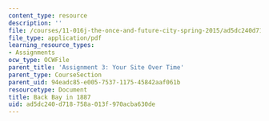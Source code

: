 ```yaml
---
content_type: resource
description: ''
file: /courses/11-016j-the-once-and-future-city-spring-2015/ad5dc240d718758a013f970acba630de_MIT11_016JS15_Change.pdf
file_type: application/pdf
learning_resource_types:
- Assignments
ocw_type: OCWFile
parent_title: 'Assignment 3: Your Site Over Time'
parent_type: CourseSection
parent_uid: 94eadc85-e005-7537-1175-45842aaf061b
resourcetype: Document
title: Back Bay in 1887
uid: ad5dc240-d718-758a-013f-970acba630de
---
```


